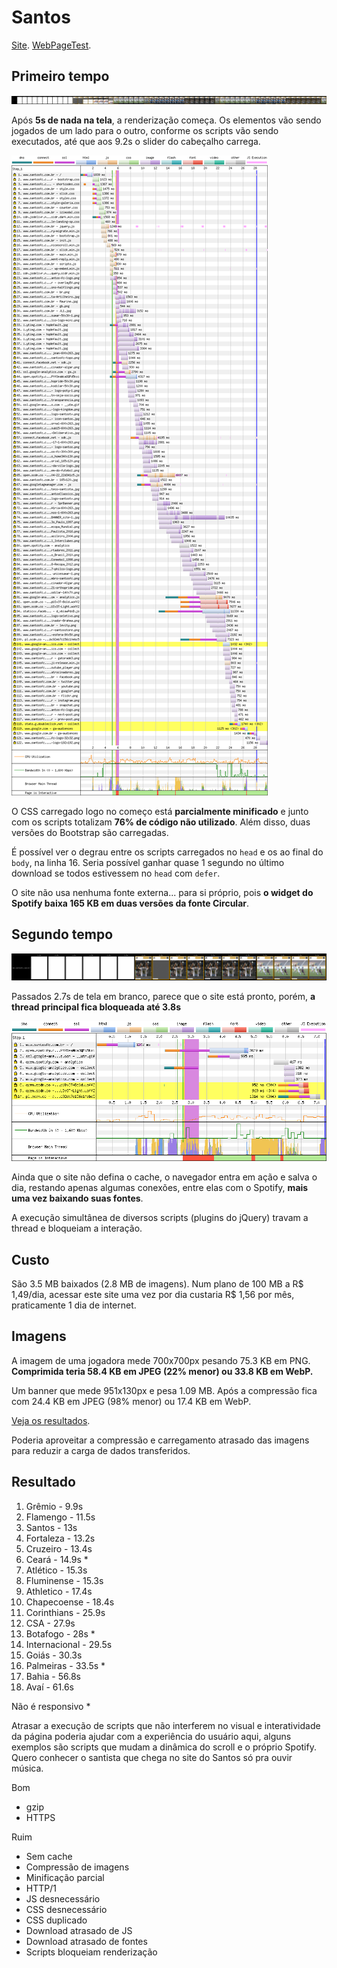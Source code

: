 # Santos

[Site](https://www.santosfc.com.br/). [WebPageTest](https://www.webpagetest.org/result/190422_7C_5c3c4af266a88a08604240edcb71bb01/).

## Primeiro tempo

![](imgs/filmstrip-first-view-run-1.png)

Após **5s de nada na tela**, a renderização começa. Os elementos vão sendo jogados de um lado para o outro, conforme os scripts vão sendo executados, até que aos 9.2s o slider do cabeçalho carrega.

![](imgs/first-view-run-1.png)

O CSS carregado logo no começo está **parcialmente minificado** e junto com os scripts totalizam **76% de código não utilizado**. Além disso, duas versões do Bootstrap são carregadas.

É possível ver o degrau entre os scripts carregados no `head` e os ao final do `body`, na linha 16. Seria possível ganhar quase 1 segundo no último download se todos estivessem no `head` com `defer`.

O site não usa nenhuma fonte externa... para si próprio, pois **o widget do Spotify baixa 165 KB em duas versões da fonte Circular**.

## Segundo tempo

![](imgs/filmstrip-second-view-run-3.png)

Passados 2.7s de tela em branco, parece que o site está pronto, porém, **a thread principal fica bloqueada até 3.8s**

![](imgs/second-view-run-3.png)

Ainda que o site não defina o cache, o navegador entra em ação e salva o dia, restando apenas algumas conexões, entre elas com o Spotify, **mais uma vez baixando suas fontes**.

A execução simultânea de diversos scripts (plugins do jQuery) travam a thread e bloqueiam a interação.

## Custo

São 3.5 MB baixados (2.8 MB de imagens). Num plano de 100 MB a R$ 1,49/dia, acessar este site uma vez por dia custaria R$ 1,56 por mês, praticamente 1 dia de internet.

## Imagens

A imagem de uma jogadora mede 700x700px pesando 75.3 KB em PNG. **Comprimida teria 58.4 KB em JPEG (22% menor) ou 33.8 KB em WebP.**

Um banner que mede 951x130px e pesa 1.09 MB. Após a compressão fica com 24.4 KB em JPEG (98% menor) ou 17.4 KB em WebP.

[Veja os resultados](imgs/squoosh).

Poderia aproveitar a compressão e carregamento atrasado das imagens para reduzir a carga de dados transferidos.

## Resultado

1. Grêmio - 9.9s
1. Flamengo - 11.5s
1. Santos - 13s
1. Fortaleza - 13.2s
1. Cruzeiro - 13.4s
1. Ceará - 14.9s *
1. Atlético - 15.3s
1. Fluminense - 15.3s
1. Athletico - 17.4s
1. Chapecoense - 18.4s
1. Corinthians - 25.9s
1. CSA - 27.9s
1. Botafogo - 28s *
1. Internacional - 29.5s
1. Goiás - 30.3s
1. Palmeiras - 33.5s *
1. Bahia - 56.8s
1. Avaí - 61.6s

Não é responsivo *

Atrasar a execução de scripts que não interferem no visual e interatividade da página poderia ajudar com a experiência do usuário aqui, alguns exemplos são scripts que mudam a dinâmica do scroll e o próprio Spotify. Quero conhecer o santista que chega no site do Santos só pra ouvir música.

Bom
- gzip
- HTTPS

Ruim
- Sem cache
- Compressão de imagens
- Minificação parcial
- HTTP/1
- JS desnecessário
- CSS desnecessário
- CSS duplicado
- Download atrasado de JS
- Download atrasado de fontes
- Scripts bloqueiam renderização